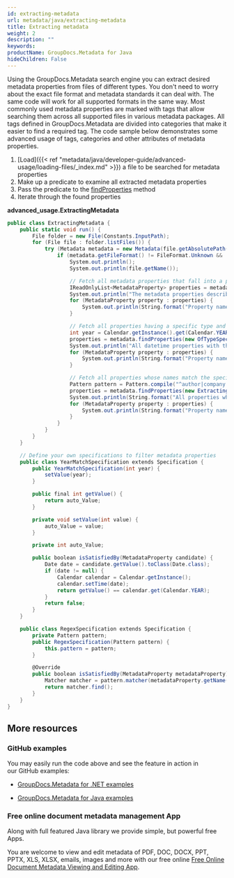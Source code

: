 ```yaml
---
id: extracting-metadata
url: metadata/java/extracting-metadata
title: Extracting metadata
weight: 2
description: ""
keywords: 
productName: GroupDocs.Metadata for Java
hideChildren: False
---
```

Using the GroupDocs.Metadata search engine you can extract desired metadata properties from files of different types. You don't need to worry about the exact file format and metadata standards it can deal with. The same code will work for all supported formats in the same way. Most commonly used metadata properties are marked with tags that allow searching them across all supported files in various metadata packages. All tags defined in GroupDocs.Metadata are divided into categories that make it easier to find a required tag. The code sample below demonstrates some advanced usage of tags, categories and other attributes of metadata properties.

1.  [Load]({{< ref "metadata/java/developer-guide/advanced-usage/loading-files/_index.md" >}}) a file to be searched for metadata properties
2.  Make up a predicate to examine all extracted metadata properties
3.  Pass the predicate to the [findProperties](https://apireference.groupdocs.com/metadata/java/com.groupdocs.metadata/Metadata#findProperties(com.groupdocs.metadata.search.Specification)) method
4.  Iterate through the found properties

**advanced\_usage.ExtractingMetadata**

```csharp
public class ExtractingMetadata {
    public static void run() {
        File folder = new File(Constants.InputPath);
        for (File file : folder.listFiles()) {
            try (Metadata metadata = new Metadata(file.getAbsolutePath())) {
                if (metadata.getFileFormat() != FileFormat.Unknown && !metadata.getDocumentInfo().isEncrypted()) {
                    System.out.println();
                    System.out.println(file.getName());

                    // Fetch all metadata properties that fall into a particular category
                    IReadOnlyList<MetadataProperty> properties = metadata.findProperties(new FallsIntoCategorySpecification(Tags.getContent()));
                    System.out.println("The metadata properties describing some characteristics of the file content: title, keywords, language, etc.");
                    for (MetadataProperty property : properties) {
                        System.out.println(String.format("Property name: %s, Property value: %s", property.getName(), property.getValue()));
                    }

                    // Fetch all properties having a specific type and value
                    int year = Calendar.getInstance().get(Calendar.YEAR);
                    properties = metadata.findProperties(new OfTypeSpecification(MetadataPropertyType.DateTime).and(new ExtractingMetadata().new YearMatchSpecification(year)));
                    System.out.println("All datetime properties with the year value equal to the current year");
                    for (MetadataProperty property : properties) {
                        System.out.println(String.format("Property name: %s, Property value: %s", property.getName(), property.getValue()));
                    }

                    // Fetch all properties whose names match the specified regex
                    Pattern pattern = Pattern.compile("^author|company|(.+date.*)$", Pattern.CASE_INSENSITIVE);
                    properties = metadata.findProperties(new ExtractingMetadata().new RegexSpecification(pattern));
                    System.out.println(String.format("All properties whose names match the following regex: %s", pattern.pattern()));
                    for (MetadataProperty property : properties) {
                        System.out.println(String.format("Property name: %s, Property value: %s", property.getName(), property.getValue()));
                    }
                }
            }
        }
    }

    // Define your own specifications to filter metadata properties
    public class YearMatchSpecification extends Specification {
        public YearMatchSpecification(int year) {
            setValue(year);
        }

        public final int getValue() {
            return auto_Value;
        }

        private void setValue(int value) {
            auto_Value = value;
        }

        private int auto_Value;

        public boolean isSatisfiedBy(MetadataProperty candidate) {
            Date date = candidate.getValue().toClass(Date.class);
            if (date != null) {
                Calendar calendar = Calendar.getInstance();
                calendar.setTime(date);
                return getValue() == calendar.get(Calendar.YEAR);
            }
            return false;
        }
    }

    public class RegexSpecification extends Specification {
        private Pattern pattern;
        public RegexSpecification(Pattern pattern) {
            this.pattern = pattern;
        }

        @Override
        public boolean isSatisfiedBy(MetadataProperty metadataProperty) {
            Matcher matcher = pattern.matcher(metadataProperty.getName());
            return matcher.find();
        }
    }
}
```

## More resources

### GitHub examples

You may easily run the code above and see the feature in action in our GitHub examples:

*   [GroupDocs.Metadata for .NET examples](https://github.com/groupdocs-metadata/GroupDocs.Metadata-for-.NET)
    
*   [GroupDocs.Metadata for Java examples](https://github.com/groupdocs-metadata/GroupDocs.Metadata-for-Java)
    

### Free online document metadata management App

Along with full featured Java library we provide simple, but powerful free Apps.

You are welcome to view and edit metadata of PDF, DOC, DOCX, PPT, PPTX, XLS, XLSX, emails, images and more with our free online [Free Online Document Metadata Viewing and Editing App](https://products.groupdocs.app/metadata).
